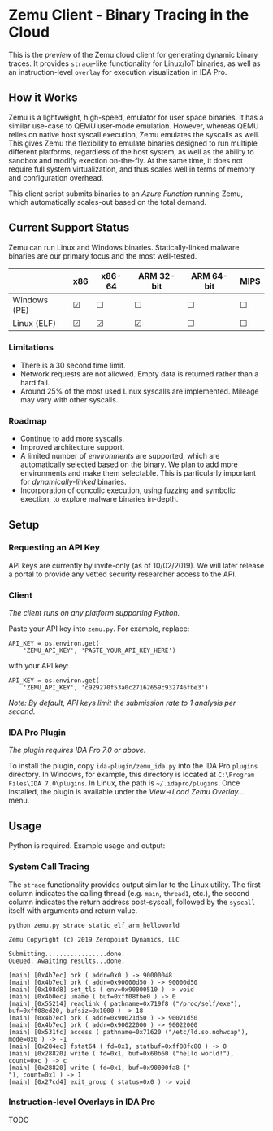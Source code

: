 # Zemu Client - Binary Tracing in the Cloud

This is the *preview* of the Zemu cloud client for generating dynamic binary traces. It provides `strace`-like functionality for Linux/IoT binaries, as well as an instruction-level `overlay` for execution visualization in IDA Pro.

## How it Works

Zemu is a lightweight, high-speed, emulator for user space binaries. It has a similar use-case to QEMU user-mode emulation. However, whereas QEMU relies on native host syscall execution, Zemu emulates the syscalls as well. This gives Zemu the flexibility to emulate binaries designed to run multiple different platforms, regardless of the host system, as well as the ability to sandbox and modify exection on-the-fly. At the same time, it does not require full system virtualization, and thus scales well in terms of memory and configuration overhead.

This client script submits binaries to an *Azure Function* running Zemu, which automatically scales-out based on the total demand.

## Current Support Status

Zemu can run Linux and Windows binaries. Statically-linked malware binaries are our primary focus and the most well-tested.

|         | x86     | x86-64  | ARM 32-bit | ARM 64-bit | MIPS |
|---|---|---|---|---|---|
| Windows (PE) | &#9745; | &#9744; | &#9744; | &#9744; | &#9744; |
| Linux (ELF)   | &#9745; | &#9745; | &#9745; | &#9744; | &#9744; |

### Limitations

* There is a 30 second time limit.
* Network requests are not allowed. Empty data is returned rather than a hard fail.
* Around 25% of the most used Linux syscalls are implemented. Mileage may vary with other syscalls.

### Roadmap

* Continue to add more syscalls.
* Improved architecture support.
* A limited number of *environments* are supported, which are automatically selected based on the binary. We plan to add more environments and make them selectable. This is particularly important for *dynamically-linked* binaries.
* Incorporation of concolic execution, using fuzzing and symbolic exection, to explore malware binaries in-depth.


## Setup

### Requesting an API Key

API keys are currently by invite-only (as of 10/02/2019). We will later release a portal to provide any vetted security researcher access to the API.

### Client

*The client runs on any platform supporting Python.*

Paste your API key into `zemu.py`. For example, replace:

```
API_KEY = os.environ.get(
    'ZEMU_API_KEY', 'PASTE_YOUR_API_KEY_HERE')
```

with your API key:

```
API_KEY = os.environ.get(
    'ZEMU_API_KEY', 'c929270f53a0c27162659c932746fbe3')
```

*Note: By default, API keys limit the submission rate to 1 analysis per second.*

### IDA Pro Plugin

*The plugin requires IDA Pro 7.0 or above.*

To install the plugin, copy `ida-plugin/zemu_ida.py` into the IDA Pro `plugins` directory. In Windows, for example, this directory is located at `C:\Program Files\IDA 7.0\plugins`. In Linux, the path is `~/.idapro/plugins`. Once installed, the plugin is available under the *View->Load Zemu Overlay...* menu.

## Usage

Python is required. Example usage and output:

### System Call Tracing

The `strace` functionality provides output similar to the Linux utility. The first column indicates the calling thread (e.g. `main`, `thread1`, etc.), the second column indicates the return address post-syscall, followed by the `syscall` itself with arguments and return value.

```
python zemu.py strace static_elf_arm_helloworld

Zemu Copyright (c) 2019 Zeropoint Dynamics, LLC

Submitting.................done.
Queued. Awaiting results...done.

[main] [0x4b7ec] brk ( addr=0x0 ) -> 90000048
[main] [0x4b7ec] brk ( addr=0x90000d50 ) -> 90000d50
[main] [0x108d8] set_tls ( env=0x90000510 ) -> void
[main] [0x4b0ec] uname ( buf=0xff08fbe0 ) -> 0
[main] [0x55214] readlink ( pathname=0x719f8 ("/proc/self/exe"), buf=0xff08ed20, bufsiz=0x1000 ) -> 18
[main] [0x4b7ec] brk ( addr=0x90021d50 ) -> 90021d50
[main] [0x4b7ec] brk ( addr=0x90022000 ) -> 90022000
[main] [0x531fc] access ( pathname=0x71620 ("/etc/ld.so.nohwcap"), mode=0x0 ) -> -1
[main] [0x284ec] fstat64 ( fd=0x1, statbuf=0xff08fc80 ) -> 0
[main] [0x28820] write ( fd=0x1, buf=0x60b60 ("hello world!"), count=0xc ) -> c
[main] [0x28820] write ( fd=0x1, buf=0x90000fa8 ("
"), count=0x1 ) -> 1
[main] [0x27cd4] exit_group ( status=0x0 ) -> void
```

### Instruction-level Overlays in IDA Pro

TODO
